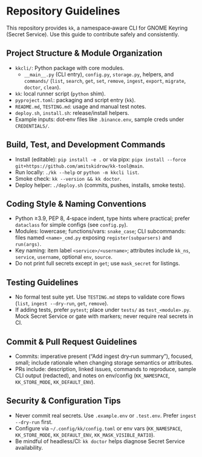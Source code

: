 # Repository Guidelines

This repository provides `kk`, a namespace‑aware CLI for GNOME Keyring (Secret Service). Use this guide to contribute safely and consistently.

## Project Structure & Module Organization
- `kkcli/`: Python package with core modules.
  - `__main__.py` (CLI entry), `config.py`, `storage.py`, helpers, and `commands/` (`list`, `search`, `get`, `set`, `remove`, `ingest`, `export`, `migrate`, `doctor`, `clean`).
- `kk`: local runner script (`python` shim).
- `pyproject.toml`: packaging and script entry (`kk`).
- `README.md`, `TESTING.md`: usage and manual test notes.
- `deploy.sh`, `install.sh`: release/install helpers.
- Example inputs: dot‑env files like `.binance.env`, sample creds under `CREDENTIALS/`.

## Build, Test, and Development Commands
- Install (editable): `pip install -e .` or via pipx: `pipx install --force git+https://github.com/amitskidrow/kk-tool@main`.
- Run locally: `./kk --help` or `python -m kkcli list`.
- Smoke check: `kk --version && kk doctor`.
- Deploy helper: `./deploy.sh` (commits, pushes, installs, smoke tests).

## Coding Style & Naming Conventions
- Python ≥3.9, PEP 8, 4‑space indent, type hints where practical; prefer `dataclass` for simple configs (see `config.py`).
- Modules: lowercase; functions/vars: `snake_case`; CLI subcommands: files named `<name>_cmd.py` exposing `register(subparsers)` and `run(args)`.
- Key naming: item label `<service>/<username>`; attributes include `kk_ns`, `service`, `username`, optional `env`, `source`.
- Do not print full secrets except in `get`; use `mask_secret` for listings.

## Testing Guidelines
- No formal test suite yet. Use `TESTING.md` steps to validate core flows (`list`, `ingest --dry-run`, `get`, `remove`).
- If adding tests, prefer `pytest`; place under `tests/` as `test_<module>.py`. Mock Secret Service or gate with markers; never require real secrets in CI.

## Commit & Pull Request Guidelines
- Commits: imperative present (“Add ingest dry‑run summary”), focused, small; include rationale when changing storage semantics or attributes.
- PRs include: description, linked issues, commands to reproduce, sample CLI output (redacted), and notes on env/config (`KK_NAMESPACE`, `KK_STORE_MODE`, `KK_DEFAULT_ENV`).

## Security & Configuration Tips
- Never commit real secrets. Use `.example.env` or `.test.env`. Prefer `ingest --dry-run` first.
- Configure via `~/.config/kk/config.toml` or env vars (`KK_NAMESPACE`, `KK_STORE_MODE`, `KK_DEFAULT_ENV`, `KK_MASK_VISIBLE_RATIO`).
- Be mindful of headless/CI: `kk doctor` helps diagnose Secret Service availability.

